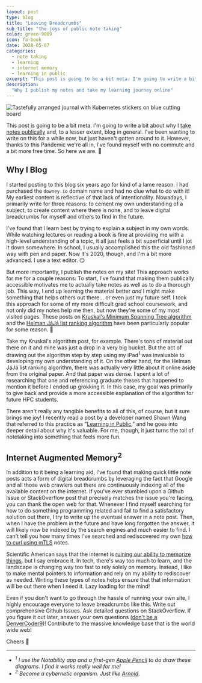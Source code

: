 ```yaml
---
layout: post
type: blog
title: "Leaving Breadcrumbs"
sub_title: "the joys of public note taking"
color: green-9009
icon: fa-book
date: 2020-05-07
categories:
  - note taking
  - learning
  - internet memory
  - learning in public
excerpt: "This post is going to be a bit meta. I'm going to write a bit about why I take notes publically and, to a lesser extent, blog in general. I started posting to this blog six years ago for kind of a lame reason. I had purchased the `downey.io` domain name and had no clue what to do with it! My earliest content is reflective of that lack of intentionality. Nowadays, I primarily write for three reasons: to cement my own understanding of a subject, to create content where there is none, and to leave digital breadcrumbs for myself and others to find in the future."
description:
  "Why I publish my notes and take my learning journey online"
---
```


<div>
<img src="https://images.downey.io/blog/k8s-notebook-with-bangbangcon-west.jpg" alt="Tastefully arranged journal with Kubernetes stickers on blue cutting board">
</div>

This post is going to be a bit meta. I'm going to write a bit about why I [take notes publically](https://downey.io/notes/) and, to a lesser extent, blog in general. I've been wanting to write on this for a while now, but just haven't gotten around to it. However, thanks to this Pandemic we're all in, I've found myself with no commute and a bit more free time. So here we are. 🙂

## Why I Blog

I started posting to this blog six years ago for kind of a lame reason. I had purchased the `downey.io` domain name and had no clue what to do with it! My earliest content is reflective of that lack of intentionality. Nowadays, I primarily write for three reasons: to cement my own understanding of a subject, to create content where there is none, and to leave digital breadcrumbs for myself and others to find in the future.

I've found that I learn best by trying to explain a subject in my own words. While watching lectures or reading a book is fine at providing me with a high-level understanding of a topic, it all just feels a bit superficial until I jot it down somewhere. In school, I usually accomplished this the old fashioned way with pen and paper. Now it's 2020, though, and I'm a bit more advanced. I use a text editor. 😏

But more importantly, I publish the notes on my site! This approach works for me for a couple reasons. To start, I've found that making them publically accessible motivates me to actually take notes as well as to do a thorough job. This way, I end up learning the material better _and_ I might make something that helps others out there... or even just my future self. I took this approach for some of my more difficult grad school coursework, and not only did my notes help me then, but now they're some of my most visited pages. These posts on [Kruskal's Minimum Spanning Tree algorithm](https://downey.io/notes/omscs/cs6515/graphs-minimum-spanning-trees-kruskal/) and the [Helman JáJá list ranking algorithm](https://downey.io/blog/helman-jaja-list-ranking-explained/) have been particularly popular for some reason. 🤔

Take my Kruskal's algorithm post, for example. There's tons of material out there on it and mine was just a drop in a very big bucket. But the act of drawing out the algorithm step by step using my iPad<sup>1</sup> was invaluable to developing my own understanding of it. On the other hand, for the Helman JáJá list ranking algorithm, there was actually very little about it online aside from the original paper. And that paper was dense. I spent a lot of researching that one and referencing graduate theses that happened to mention it before I ended up grokking it. In this case, my goal was primarily to give back and provide a more accessible explanation of the algorithm for future HPC students.

There aren't really any tangible benefits to all of this, of course, but it sure brings me joy! I recently read a post by a developer named Shawn Wang that referred to this practice as "[Learning in Public](https://www.swyx.io/writing/learn-in-public/)," and he goes into deeper detail about why it's valuable. For me, though, it just turns the toil of notetaking into something that feels more fun.

## Internet Augmented Memory<sup>2</sup>

In addition to it being a learning aid, I've found that making quick little note posts acts a form of digital breadcrumbs by leveraging the fact that Google and all those web crawlers out there are continuously indexing all of the available content on the internet. If you've ever stumbled upon a Github Issue or StackOverflow post that precisely matches the issue you're facing, you can thank the open web for that. Whenever I find myself searching for how to do something programming related and fail to find a satisfactory solution out there, I try to write up the eventual answer in a note post. Then, when I have the problem in the future and have long forgotten the answer, it will likely now be indexed by the search engines and much easier to find. I can't tell you how many times I've searched and rediscovered my own [how to curl using mTLS](https://downey.io/notes/dev/curl-using-mutual-tls/) notes.

Scientific American says that the internet is [ruining our ability to memorize things](https://www.scientificamerican.com/article/internet-transactive-memory/), but I say embrace it. In tech, there's way too much to learn, and the landscape is changing way too fast to rely solely on memory. Instead, I like to make mental pointers to information and rely on my ability to rediscover as needed. Writing these types of notes helps ensure that that information will be out there when I need it. Lazy loading for the mind!

Even if you don't want to go through the hassle of running your own site, I highly encourage everyone to leave breadcrumbs like this. Write out comprehensive Github Issues. Ask detailed questions on StackOverflow. If you figure it out later, answer your own questions ([don't be a DenverCoder9](https://xkcd.com/979/))! Contribute to the massive knowledge base that is the world wide web!

Cheers 🤙

---

* _<sup>1</sup> I use the Notability app and a first-gen [Apple Pencil](https://amzn.to/2LgesSp) to do draw these diagrams. I find it works really well for me!_
* _<sup>2</sup> Become a cybernetic organism. Just like [Arnold](https://terminator.fandom.com/wiki/T-800)._
